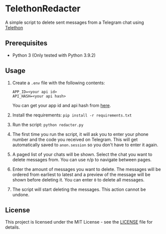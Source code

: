 # TelethonRedacter

A simple script to delete sent messages from a Telegram chat using [Telethon](https://github.com/LonamiWebs/Telethon)

## Prerequisites

- Python 3 (Only tested with Python 3.9.2)

## Usage

1. Create a `.env` file with the following contents:
    ```
    APP_ID=<your api id>
    API_HASH=<your api hash>
    ```
    You can get your app id and api hash from [here](https://my.telegram.org/apps).

2. Install the requirements: `pip install -r requirements.txt`
3. Run the script: `python redacter.py`
4. The first time you run the script, it will ask you to enter your phone number and the code you received on Telegram. This will get automatically saved to `anon.session` so you don't have to enter it again.
5. A paged list of your chats will be shown. Select the chat you want to delete messages from. You can use n/p to navigate between pages.
6. Enter the amount of messages you want to delete. The messages will be ordered from earliest to latest and a preview of the message will be shown before deleting it. You can enter `0` to delete all messages.
7. The script will start deleting the messages. This action cannot be undone.

## License

This project is licensed under the MIT License - see the [LICENSE](LICENSE) file for details.